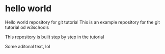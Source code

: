 # hello world
Hello world repository for git tutorial
This is an example repository for the git tutorial od w3schools

This repository is built step by step in the tutorial

Some aditonal text, lol
